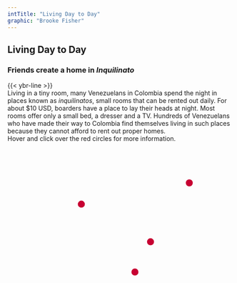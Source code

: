 ```yaml
---
intTitle: "Living Day to Day"
graphic: "Brooke Fisher"
---
```

<section class="interactive">
  <h2 class="interactive__title">
    Living Day to Day
  </h2>
  <h3 class="interactive__subhead">
    Friends create a home in <em>Inquilinato</em>
  </h3>
  {{< ybr-line >}}
  <div class="interactive__intro">
    Living in a tiny room, many Venezuelans in Colombia spend the night in places known as <em>inquilinatos</em>, small
    rooms that can be rented out daily. For about $10 USD, boarders have a place to lay their heads at night. Most rooms
    offer only a small bed, a dresser and a TV. Hundreds of Venezuelans who have made their way to Colombia find
    themselves living in such places because they cannot afford to rent out proper homes.
  </div>
  <div class="interactive__instructions">
    Hover and click over the red circles for more information.
  </div>
  <div class="interactive__image interactive__body">
    <svg id="interactive__svg" xmlns="http://www.w3.org/2000/svg" xmlns:xlink="http://www.w3.org/1999/xlink"
      viewBox="0 0 1154 758"> <defs><style>
          svg#interactive__svg {
            background-image: url("assets/photo-interactive.jpg");
            background-size: 100% 100%;
            background-repeat: no-repeat;
            max-width: 1000px;
            width: 100%;
          }
          polygon {
            fill: transparent;
            cursor: pointer;
            transition: fill 0.2s
          }
          g circle {
            cursor: pointer;
          }
          g circle:hover {
            fill: #333;
          }
        </style>
      </defs>
      <g>
        <title>Floor</title>
        <polygon id="floor" class="cls-1"
          points="625 755 695 754 695 744 691 730 692 709 696 699 690 682 690 669 688 663 678 653 671 626 660 620 660 609 661 592 661 583 651 589 643 598 637 605 633 614 623 622 616 625 606 626 595 623 586 614 587 605 598 593 605 584 611 576 618 576 624 568 623 554 630 507 623 496 613 489 607 498 604 504 607 513 607 520 600 522 574 532 560 539 593 653 604 657 619 656 625 672 632 693 638 720 630 729 635 740 625 755" />
      </g>
      <g>
        <title>Wall</title>
        <polygon id="wall" class="cls-1"
          points="156 753 0 758 0 0 1152 0 1154 677 1139 660 1135 642 1130 632 1108 610 1113 586 1113 574 1114 559 1120 546 1127 531 1125 519 1112 510 1100 495 1095 479 1085 464 1063 458 1045 467 1026 484 1014 493 995 500 982 503 975 490 966 473 961 464 950 460 953 442 954 427 963 412 967 401 969 394 960 387 949 384 941 380 929 378 922 375 915 370 929 359 931 352 932 345 934 332 935 307 927 294 900 287 886 289 869 302 858 320 851 332 849 349 843 336 836 324 829 316 822 311 817 292 813 274 803 263 785 265 783 271 771 271 771 261 764 264 759 257 743 255 726 263 705 269 696 272 693 244 689 217 682 204 669 195 660 186 657 175 663 156 653 130 641 121 619 125 609 135 604 149 594 141 584 147 578 163 574 170 557 188 539 209 527 226 536 233 569 228 591 224 597 221 598 240 592 256 596 266 599 279 597 287 581 290 572 301 557 303 538 304 522 299 512 301 500 317 492 329 480 343 467 325 455 310 449 301 441 292 427 298 420 291 411 287 399 287 393 282 380 283 377 271 365 269 358 250 364 235 366 226 357 217 346 210 339 202 332 197 327 193 319 197 311 205 299 184 294 162 292 146 285 137 271 138 258 138 244 140 236 146 226 152 214 159 211 167 217 184 235 250 233 268 239 289 240 295 234 300 239 311 240 320 217 308 190 309 170 316 140 333 132 337 127 330 117 326 99 339 91 352 88 367 97 378 103 381 99 389 93 400 85 405 94 411 101 428 105 443 112 453 114 460 101 469 89 491 79 520 79 533 83 596 102 640 125 668 136 697 148 729 156 753" />
      </g>
      <g>
        <title>Bed</title>
        <polygon id="bed" class="cls-1"
          points="754 755 806 749 822 750 850 749 875 753 923 755 972 751 1011 741 1050 728 1091 718 1112 709 1135 694 1144 681 1138 650 1130 632 1115 616 1092 593 1080 583 981 495 950 460 940 471 920 506 912 535 919 570 924 597 934 640 940 673 931 744 877 741 884 673 881 652 860 629 844 608 832 600 806 605 792 614 771 627 750 639 740 656 735 682 729 714 726 724 679 633 696 586 720 565 737 557 761 542 782 526 793 487 800 449 805 427 807 417 797 422 788 449 781 456 767 461 756 451 749 436 760 439 770 430 783 404 789 388 808 355 817 345 829 346 849 349 828 320 822 311 805 330 787 337 768 342 757 347 748 347 754 364 748 373 739 375 740 386 744 402 741 422 740 450 731 462 717 470 703 480 683 497 670 515 664 540 655 585 678 657 688 663 692 695 690 713 691 730 700 747 702 754 754 755" />
      </g>
      <g>
        <title>Bags</title>
        <polygon id="bags" class="cls-1"
          points="214 159 230 155 241 146 250 143 260 144 275 142 287 144 294 162 293 180 302 197 311 210 323 202 342 212 351 224 360 224 364 235 354 250 365 269 377 271 381 296 385 286 399 287 411 287 420 291 429 313 436 304 432 296 449 301 454 315 475 340 482 347 492 329 500 317 512 305 522 299 533 303 552 307 572 301 551 324 547 342 539 350 541 370 541 404 535 427 512 425 499 423 488 424 481 439 451 450 429 450 416 421 409 402 401 392 389 384 382 379 380 372 372 372 353 367 327 355 304 353 288 356 274 361 267 346 261 337 254 330 245 299 234 259 238 246 230 228 221 192 216 178 211 167 214 159" />
      </g>
      <g id="dot-wall">
        <circle fill="#C70032" cx="933" cy="208" r="18" />
      </g>
      <g id="dot-bags">
        <circle fill="#C70032" cx="379" cy="317" r="18" />
      </g>
      <g id="dot-floor">
        <circle fill="#C70032" cx="654" cy="665" r="18" />
      </g>
      <g id="dot-bed">
        <circle fill="#C70032" cx="734" cy="510" r="18" />
      </g>
    </svg>
    <div class="hidden flex" id="room__info"></div>
  </div>
</section>

<script>
  var floor = document.getElementById('floor');
  var bed = document.getElementById('bed');
  var wall = document.getElementById('wall');
  var bags = document.getElementById('bags');
  var floorCircle = document.getElementById('dot-floor');
  var bedCircle = document.getElementById('dot-bed');
  var wallCircle = document.getElementById('dot-wall');
  var bagsCircle = document.getElementById('dot-bags');
  var infoBox = document.getElementById('room__info');
  var svg = document.getElementById("interactive__svg");
  var svgPos = svg.getBoundingClientRect();
  var ttHeight = 130;
  var ttWidth = 500;
  var windowWidth;
  windowWidth = $(window).width();
  if (windowWidth > 1240) {
    function hoverRed(picSection) {
      picSection.style.fill = "rgba(199, 0, 50, 0.36)";
    }
    function stopHover(picSection) {
      picSection.style.fill = "rgba(199, 0, 50, 0)";
    }
    floorCircle.onmouseenter = function () {
      hoverRed(floor);
      var floorCircPos = floorCircle.getBoundingClientRect();
      var html = '';
      html += '<p>Many Venezuelans rent out <em>Inquilinato</em>, or daily rooms, to sleep in. Rooms cost an average of $10 USD per day. Even though one room averages just 2 meters by 2 meters (43 square feet), it usually houses multiple families at a time.</p>';
      infoBox.innerHTML = html;
      infoBox.classList.remove('hidden');
      var x = floorCircPos.x;
      var height = infoBox.getBoundingClientRect().height;
      var svgX = svgPos.x;
      var top = (x - svgX - height) + "px";
      var left = floorCircPos.left - (ttWidth / 2) + "px";
      infoBox.style.top = top;
      infoBox.style.left = left;
    };
    floorCircle.onmouseleave = function () {
      stopHover(floor);
      infoBox.classList.add('hidden');
    };
    wallCircle.onmouseenter = function () {
      hoverRed(wall);
      var wallCircPos = this.getBoundingClientRect();
      var html = '';
      html += '<p>There are no windows in this tiny room, which is part of a hall-style dorm. The only entertainment is a small TV atop a dresser which everyone in the room shares.</p>';
      infoBox.innerHTML = html;
      infoBox.classList.toggle('hidden');
      var x = wallCircPos.x;
      var height = infoBox.getBoundingClientRect().height;
      var svgX = svgPos.x;
      var top = (x - svgX - (height * 4.5)) + "px";
      var left = wallCircPos.left - (ttWidth / 1.5) + "px";
      infoBox.style.top = top;
      infoBox.style.left = left;
    };
    wallCircle.onmouseleave = function () {
      stopHover(wall);
      infoBox.classList.add('hidden');
    };
    bagsCircle.onmouseenter = function () {
      hoverRed(bags);
      var bagsCircPos = this.getBoundingClientRect();
      var html = '';
      html += '<p>Venezuelans crossing over the border by foot leave with the clothes on their back and the few items they can stuff into a handful of suitcases, backpacks or duffel bags.</p>';
      infoBox.innerHTML = html;
      infoBox.classList.toggle('hidden');
      var x = bagsCircPos.x;
      var height = infoBox.getBoundingClientRect().height;
      var svgX = svgPos.x;
      var top = (x - svgX - (height * 1.5)) + "px";
      var left = bagsCircPos.left - (ttWidth / 2) + "px";
      infoBox.style.top = top;
      infoBox.style.left = left;
    };
    bagsCircle.onmouseleave = function () {
      stopHover(bags);
      infoBox.classList.add('hidden');
    };
    bedCircle.onmouseenter = function () {
      hoverRed(bed);
      var bedCircPos = this.getBoundingClientRect();
      var html = '';
      html += '<p>Each room has one bed, so at night, the friends pull out rollaway beds to sleep on. It is common to develop bed sores and rashes from sleeping in such tight quarters.</p>';
      infoBox.innerHTML = html;
      infoBox.classList.toggle('hidden');
      var x = bedCircPos.x;
      var height = infoBox.getBoundingClientRect().height;
      var svgX = svgPos.x;
      var top = (x - svgX - height) + "px";
      var left = bedCircPos.left - (ttWidth / 2) + "px";
      infoBox.style.top = top;
      infoBox.style.left = left;
    };
    bedCircle.onmouseleave = function () {
      stopHover(bed)
      infoBox.classList.add('hidden');
    };
  }
  // On click, the infomration appears if mobile
  floorCircle.onclick = function () {
    var floorCircPos = floorCircle.getBoundingClientRect();
    var html = '';
    html += '<p>Many Venezuelans rent out <em>Inquilinato</em>, or daily rooms, to sleep in. Rooms cost an average of $10 USD per day. Even though one room averages just 2 meters by 2 meters (43 square feet), it usually houses multiple families at a time.</p>';
    if (infoBox.innerHTML != html) {
      infoBox.innerHTML = html;
    } else {
      infoBox.classList.toggle('hidden');
    }
  }
  bedCircle.onclick = function () {
    var bedCircPos = this.getBoundingClientRect();
    var html = '';
    html += '<p>Each room has one bed, so at night, the friends pull out rollaway beds to sleep on. It is common to develop bed sores and rashes from sleeping in such tight quarters.</p>';
    if (infoBox.innerHTML != html) {
      infoBox.innerHTML = html;
    } else {
      infoBox.classList.toggle('hidden');
    }
  }
  bagsCircle.onclick = function () {
    var bagsCircPos = this.getBoundingClientRect();
    var html = '';
    html += '<p>Venezuelans crossing over the border by foot leave with the clothes on their back and the few items they can stuff into a handful of suitcases, backpacks or duffel bags.</p>';
    if (infoBox.innerHTML != html) {
      infoBox.innerHTML = html;
    } else {
      infoBox.classList.toggle('hidden');
    }
  }
  wallCircle.onclick = function () {
    var wallCircPos = this.getBoundingClientRect();
    var html = '';
    html += '<p>There are no windows in this tiny room, which is part of a hall-style dorm. The only entertainment is a small TV atop a dresser which everyone in the room shares.</p>';
    if (infoBox.innerHTML != html) {
      infoBox.innerHTML = html;
    } else {
      infoBox.classList.toggle('hidden');
    }
  }
</script>